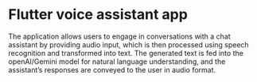 # Flutter voice assistant app

The application allows users to engage in conversations with a chat assistant by providing audio input, which is then processed using speech recognition and transformed into text. The generated text is fed into the openAI/Gemini model for natural language understanding, and the assistant’s responses are conveyed to the user in audio format.
